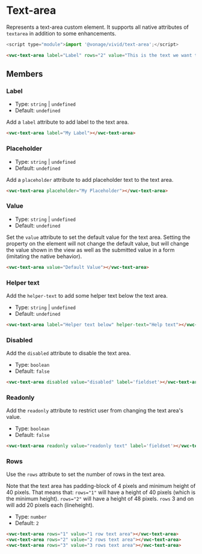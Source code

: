 # Text-area

Represents a text-area custom element. It supports all native attributes of `textarea` in addition to some enhancements.

```js
<script type="module">import '@vonage/vivid/text-area';</script>
```

```html preview
<vwc-text-area label="Label" rows="2" value="This is the text we want to see!"></vwc-text-area>
```

## Members

### Label

- Type: `string` | `undefined`
- Default: `undefined`

Add a `label` attribute to add label to the text area.

```html preview
<vwc-text-area label="My Label"></vwc-text-area>
```

### Placeholder

- Type: `string` | `undefined`
- Default: `undefined`

Add a `placeholder` attribute to add placeholder text to the text area.

```html preview
<vwc-text-area placeholder="My Placeholder"></vwc-text-area>
```

### Value

- Type: `string` | `undefined`
- Default: `undefined`

Set the `value` attribute to set the default value for the text area. Setting the property on the element will not change the default value, but will change the value shown in the view as well as the submitted value in a form (imitating the native behavior).

```html preview
<vwc-text-area value="Default Value"></vwc-text-area>
```

### Helper text

Add the `helper-text` to add some helper text below the text area.

- Type: `string` | `undefined`
- Default: `undefined`

```html preview
<vwc-text-area label="Helper text below" helper-text="Help text"></vwc-text-area>
```

### Disabled

Add the `disabled` attribute to disable the text area.

- Type: `boolean`
- Default: `false`

```html preview
<vwc-text-area disabled value="disabled" label='fieldset'></vwc-text-area>
```

### Readonly

Add the `readonly` attribute to restrict user from changing the text area's value.

- Type: `boolean`
- Default: `false`

```html preview
<vwc-text-area readonly value="readonly text" label='fieldset'></vwc-text-area>
```

### Rows

Use the `rows` attribute to set the number of rows in the text area.

Note that the text area has padding-block of 4 pixels and minimum height of 40 pixels. That means that:
`rows="1"` will have a height of 40 pixels (which is the minimum height). 
`rows="2"` will have a height of 48 pixels. 
`rows` 3 and on will add 20 pixels each (lineheight). 

- Type: `number`
- Default: `2`

```html preview
<vwc-text-area rows="1" value="1 row text area"></vwc-text-area>
<vwc-text-area rows="2" value="2 rows text area"></vwc-text-area>
<vwc-text-area rows="3" value="3 rows text area"></vwc-text-area>
```
